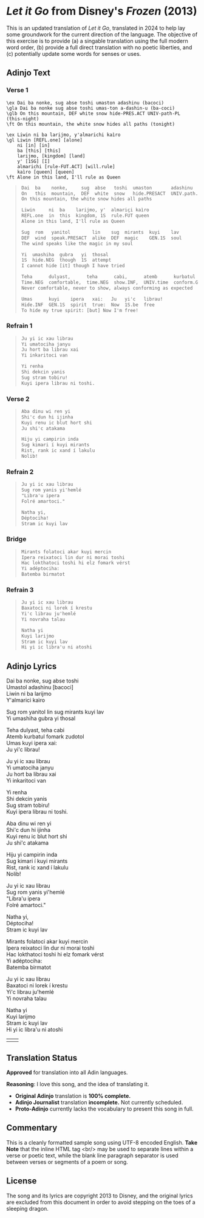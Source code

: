 # _Let it Go_ from Disney's _Frozen_ (2013)

This is an updated translation of *Let it Go*, translated in 2024 to help lay some groundwork for the current direction of the language. The objective of this exercise is to provide (a) a singable translation using the full modern word order, (b) provide a full direct translation with no poetic liberties, and (c) potentially update some words for senses or uses.
## Adinjo Text

### Verse 1

```gloss
\ex Dai ba nonke, sug abse toshi umaston adashinu (bacoci)
\gla Dai ba nonke sug abse toshi umas-ton a-dashin-u (ba-coci)
\glb On this mountain, DEF white snow hide-PRES.ACT UNIV-path-PL (this-night)
\ft On this mountain, the white snow hides all paths (tonight)
```

```ngloss
\ex Liwin ni ba larijmo, y'almarichi kaìro
\gl Liwin [REFL.one] [alone]
    ni [in] [in]
    ba [this] [this]
    larijmo, [kingdom] [land]
    y' [1SG] [I]
    almarichi [rule-FUT.ACT] [will.rule]
    kaìro [queen] [queen]
\ft Alone in this land, I'll rule as Queen
```

> ```txt
> Dai  ba    nonke,     sug  abse   toshi  umaston       adashinu      [bacoci]
> On   this  mountain,  DEF  white  snow   hide.PRESACT  UNIV.path.PL  [this.night]
> On this mountain, the white snow hides all paths
>
> Liwin     ni  ba    larijmo, y'  almariçi kaìro
> REFL.one  in  this  kingdom, 1S  rule.FUT queen
> Alone in this land, I'll rule as Queen
>
> Sug  rom   yanitol        lin    sug  mirants  kuyi    lav
> DEF  wind  speak.PRESACT  alike  DEF  magic    GEN.1S  soul
> The wind speaks like the magic in my soul
>
> Yi  umashiha  gubra   yi  thosal
> 1S  hide.NEG  though  1S  attempt
> I cannot hide [it] though I have tried
>
> Teha      dulyast,      teha      cabi,      atemb      kurbatul      fomark     zudotol
> Time.NEG  comfortable,  time.NEG  show.INF,  UNIV.time  conform.GER   in_manner  expect.PAST
> Never comfortable, never to show, always conforming as expected
>
> Umas      kuyi    ipera   xai:   Ju   yi'c   librau!
> Hide.INF  GEN.1S  spirit  true:  Now  1S.be  free
> To hide my true spirit: [but] Now I'm free!
> ```

### Refrain 1

> ```txt
> Ju yi ic xau librau
> Yi umatociha janyu
> Ju hort ba librau xai
> Yi inkaritoci van
>
> Yi renha
> Shi dekcin yanis
> Sug stram tobiru!
> Kuyi ipera librau ni toshi.
> ```

### Verse 2

> ```txt
> Aba dinu wi ren yi
> Shi'c dun hi ijinha
> Kuyi renu ic blut hort shi
> Ju shi'c atakama
>
> Hiju yi campirin inda
> Sug kimari í kuyi mirants
> Rist, rank ic xand í lakulu
> Nolib!
> ```

### Refrain 2

> ```txt
> Ju yi ic xau librau
> Sug rom yanis yi'hemlé
> "Libra'u ipera
> Folré amartoci."
>
> Natha yi,
> Déptociha!
> Stram ic kuyi lav
> ```

### Bridge

> ```txt
> Mirants folatoci akar kuyi mercin
> Ipera reixatoci lin dur ni morai toshi
> Hac lokthatoci toshi hi elz fomark vérst
> Yi adéptociha:
> Batemba birmatot
> ```

### Refrain 3

> ```txt
> Ju yi ic xau librau
> Baxatoci ni lorek í krestu
> Yi'c librau ju'hemlé
> Yi novraha talau
>
> Natha yi
> Kuyi larijmo
> Stram ic kuyi lav
> Hi yi ic libra'u ni atoshi
> ```

Adinjo Lyrics
-------------

Dai ba nonke, sug abse toshi<br/>
Umastol adashinu [bacoci]<br/>
Liwin ni ba larijmo<br/>
Y'almarici kaìro

Sug rom yanitol lin sug mirants kuyi lav<br/>
Yi umashiha gubra yi thosal

Teha dulyast, teha cabi<br/>
Atemb kurbatul fomark zudotol<br/>
Umas kuyi ipera xai:<br/>
Ju yi'c librau!

Ju yi ic xau librau<br/>
Yi umatociha janyu<br/>
Ju hort ba librau xai<br/>
Yi inkaritoci van

Yi renha<br/>
Shi dekcin yanis<br/>
Sug stram tobiru!<br/>
Kuyi ipera librau ni toshi.

Aba dinu wi ren yi<br/>
Shi'c dun hi ijinha<br/>
Kuyi renu ic blut hort shi<br/>
Ju shi'c atakama

Hiju yi campirin inda<br/>
Sug kimari í kuyi mirants<br/>
Rist, rank ic xand í lakulu<br/>
Nolib!

Ju yi ic xau librau<br/>
Sug rom yanis yi'hemlé<br/>
"Libra'u ipera<br/>
Folré amartoci."

Natha yi,<br/>
Déptociha!<br/>
Stram ic kuyi lav

Mirants folatoci akar kuyi mercin<br/>
Ipera reixatoci lin dur ni morai toshi<br/>
Hac lokthatoci toshi hi elz fomark vérst<br/>
Yi adéptociha:<br/>
Batemba birmatot

Ju yi ic xau librau<br/>
Baxatoci ni lorek í krestu<br/>
Yi'c librau ju'hemlé<br/>
Yi novraha talau

Natha yi<br/>
Kuyi larijmo<br/>
Stram ic kuyi lav<br/>
Hi yi ic libra'u ni atoshi

| | |
| --- | --- |
|  |  |

## Translation Status

**Approved** for translation into all Adin languages.

**Reasoning**: I love this song, and the idea of translating it.

* **Original Adinjo** translation is **100% complete.**
* **Adinjo Journalist** translation **incomplete.** Not currently scheduled.
* **Proto-Adinjo** currently lacks the vocabulary to present this song in full.

## Commentary

This is a cleanly formatted sample song using UTF-8 encoded English. **Take Note** that the inline HTML tag \<br/\> may be used to separate lines within a verse or poetic text, while the blank line paragraph separator is used between verses or segments of a poem or song.

## License

The song and its lyrics are copyright 2013 to Disney, and the original lyrics are excluded from this document in order to avoid stepping on the toes of a sleeping dragon.
